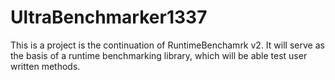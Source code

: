 UltraBenchmarker1337
====================

This is a project is the continuation of RuntimeBenchamrk v2.
It will serve as the basis of a runtime benchmarking library, which 
will be able test user written methods.
